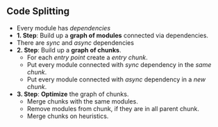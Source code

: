 ## Code Splitting

* Every module has *dependencies*
* **1. Step**: Build up a **graph of modules** connected via dependencies.
* There are *sync* and *async* dependencies
* **2. Step**: Build up a **graph of chunks**.
  * For each *entry point* create a *entry chunk*.
  * Put every module connected with *sync* dependency in the *same chunk*.
  * Put every module connected with *async* dependency in a *new chunk*.
* **3. Step**: **Optimize** the graph of chunks.
  * Merge chunks with the same modules.
  * Remove modules from chunk, if they are in all parent chunk.
  * Merge chunks on heuristics.